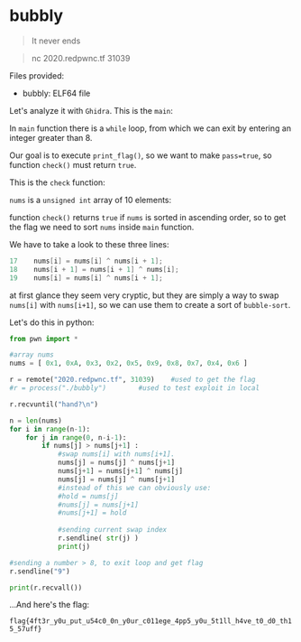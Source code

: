 # bubbly

> It never ends

> nc 2020.redpwnc.tf 31039

Files provided:
* bubbly:   ELF64 file

Let's analyze it with `Ghidra`.
This is the `main`:




In `main` function there is a `while` loop, from which we can exit by entering an integer greater than 8.

Our goal is to execute `print_flag()`, so we want to make `pass=true`, so function `check()` must return `true`.

This is the `check` function:

`nums` is a `unsigned int` array of 10 elements:


function `check()` returns `true` if `nums` is sorted in ascending order, so to get the flag we need to sort `nums` inside `main` function.

We have to take a look to these three lines:
```c
17    nums[i] = nums[i] ^ nums[i + 1];
18    nums[i + 1] = nums[i + 1] ^ nums[i];
19    nums[i] = nums[i] ^ nums[i + 1];
```
at first glance they seem very cryptic, but they are simply a way to swap `nums[i]` with `nums[i+1]`, so we can use them to create a sort of `bubble-sort`.

Let's do this in python:
```python
from pwn import *

#array nums
nums = [ 0x1, 0xA, 0x3, 0x2, 0x5, 0x9, 0x8, 0x7, 0x4, 0x6 ]

r = remote("2020.redpwnc.tf", 31039)	#used to get the flag
#r = process("./bubbly") 		#used to test exploit in local

r.recvuntil("hand?\n")

n = len(nums) 
for i in range(n-1): 
	for j in range(0, n-i-1): 
		if nums[j] > nums[j+1] : 
			#swap nums[i] with nums[i+1].
			nums[j] = nums[j] ^ nums[j+1]
			nums[j+1] = nums[j+1] ^ nums[j]
			nums[j] = nums[j] ^ nums[j+1]
			#instead of this we can obviously use:
			#hold = nums[j]
			#nums[j] = nums[j+1]
			#nums[j+1] = hold 			
			
			#sending current swap index
			r.sendline( str(j) )
			print(j)

#sending a number > 8, to exit loop and get flag
r.sendline("9")

print(r.recvall())
```

...And here's the flag:

`flag{4ft3r_y0u_put_u54c0_0n_y0ur_c011ege_4pp5_y0u_5t1ll_h4ve_t0_d0_th15_57uff}`
